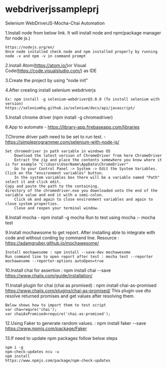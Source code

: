 # webdriverjssampleprj

Selenium WebDriverJS-Mocha-Chai Automation 
 
1.Install node from below link. It will install node and npm(package manager for node js.)

	https://nodejs.org/en/
	Once node installed check node and npm installed properly by running node -v and npm -v in command prompt

2.Install Atom(https://atom.io/)or Visual Code(https://code.visualstudio.com/) as IDE

3.Create the project by using “node init”

4.After creating install selenium webdriverjs

	Ex: npm install -g selenium-webdriver@3.0.0 (To install selenium with version)
	https://seleniumhq.github.io/selenium/docs/api/javascript/

5.Install chrome driver (npm install -g chromedriver)

6.App to automate - https://library-app.firebaseapp.com/libraries

7.Chrome driver path need to be set to run test. - https://simpleprogrammer.com/selenium-with-node-js/

	Set chromedriver in path variable in windows OS
        Download the latest version of ChromeDriver from here ChromeDriver
        Extract the zip and place the contents somewhere you know where it is for example "C:\Users\UserName\AppData\ChromeDriver"
        Go to your Control Panel -> System -> Edit the System Variables. Click on the "environment variables" button.
        In the system variables box there will be a variable named "Path" select it and click edit. 
	Copy and paste the path to the containing.  		
	directory of the chromedriver.exe you downloaded onto the end of the variable value and end it with a semi-colon.
        Click ok and again to close environment variables and again to close system properties.
        Close and reopen your terminal window.
 
8.Install mocha - npm install -g mocha
	Run to test using mocha :-  mocha test
	
9.Install mochawsome to get report. After installing able to integrate with code and without cording by command line.
  	Resource : https://adamgruber.github.io/mochawesome/

  	Install mochawesome : npm install --save-dev mochawesome
  	Run command line to open report after test : mocha test --reporter mochawesome --reporter-options autoOpen=true

10.Install chai for assertion :  npm install chai --save
  	https://www.chaijs.com/guide/installation/
	
11.Install plugin for chai (chai as promised) : npm install chai-as-promised
  	https://www.chaijs.com/plugins/chai-as-promised/
  	This plugin use dto resolve returned promises and get values after resolving them.

  	Below shows how to import them to test script
  	var cha=requre('chai');
  	var chaiAsPromised=require('chai-as-promised');

12.Using Faker to generate random values. : npm install faker --save
	https://www.npmjs.com/package/Faker

13.If need to update npm packages follow below steps
	
	npm i -g 
  	npm-check-updates ncu -u 
  	npm install
  	https://www.npmjs.com/package/npm-check-updates
